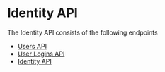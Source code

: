 # Identity API

The Identity API consists of the following endpoints

* [Users API](users.md)
* [User Logins API](user-logins.md)
* [Identity API](identity.md)

